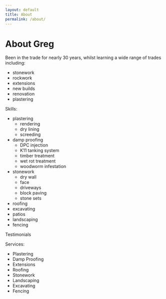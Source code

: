 ```yaml
---
layout: default
title: About
permalink: /about/
---
```


# About Greg

Been in the trade for nearly 30 years, whilst learning a wide range of trades including:
- stonework
- rockwork
- extensions
- new builds
- renovation
- plastering

Skills:
- plastering
  - rendering
  - dry lining
  - screeding
- damp proofing
  - DPC injection
  - K11 tanking system
  - timber treatment
  - wet rot treatment
  - woodworm infestation
- stonework
  - dry wall
  - face
  - driveways
  - block paving
  - stone sets
- roofing
- excavating
- patios
- landscaping
- fencing

Testimonials

Services:
- Plastering
- Damp Proofing
- Extensions
- Roofing
- Stonework
- Landscaping
- Excavating
- Fencing